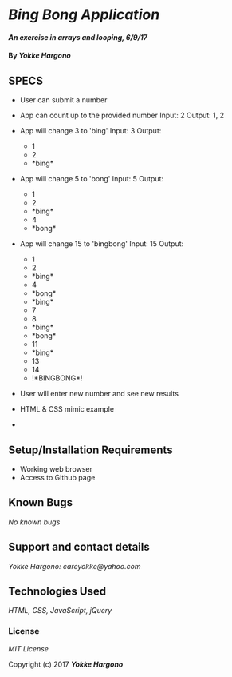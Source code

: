 # _Bing Bong Application_

#### _An exercise in arrays and looping, 6/9/17_

#### By _**Yokke Hargono**_

## SPECS

- User can submit a number
- App can count up to the provided number
  Input: 2
  Output: 1, 2
- App will change 3 to 'bing'
  Input: 3
  Output:
  <ul>
  <li>1</li>
  <li>2</li>  
  <li>*bing*</li>
  </ul>
- App will change 5 to 'bong'
  Input: 5
  Output: 
   <ul>
  <li>1</li>
  <li>2</li>  
  <li>*bing*</li>
  <li>4</li>
  <li>*bong*</li>  
  </ul>

- App will change 15 to 'bingbong'
  Input: 15
  Output:
    <ul>
  <li>1</li>
  <li>2</li>  
  <li>*bing*</li>
  <li>4</li>
  <li>*bong*</li>  
  <li>*bing* </li>
  <li>7</li>  
  <li>8</li>
  <li>*bing*</li>
  <li>*bong*</li>  
  <li>11</li>
  <li>*bing*</li>  
  <li>13</li>
  <li>14</li>
  <li>!*BINGBONG*!</li>  
  </ul>

- User will enter new number and see new results
- HTML & CSS mimic example
- 

## Setup/Installation Requirements

* Working web browser
* Access to Github page

## Known Bugs

_No known bugs_

## Support and contact details

_Yokke Hargono: careyokke@yahoo.com_

## Technologies Used

_HTML, CSS, JavaScript, jQuery_

### License

*MIT License*

Copyright (c) 2017 **_Yokke Hargono_**
